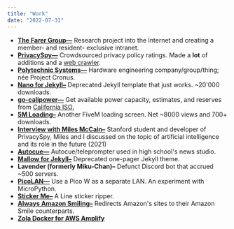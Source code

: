 ```yaml
---
title: "Work"
date: "2022-07-31"
---
```


- **[The Farer Group—](https://farer.group)** Research project into the Internet and creating a member- and resident- exclusive intranet.
- **[PrivacySpy—](https://privacyspy.org)** Crowdsourced privacy policy ratings. Made a **lot** of additions and a [web crawler](https://github.com/doamatto/ps-crawl).
- **[Polytechnic Systems—](https://polytechnic.systems)** Hardware engineering company/group/thing; née Project Cronus.
- **[Nano for Jekyll–](/blog/my-first-jekyll-theme/)** Deprecated Jekyll template that just works. ~20'000 downloads.
- **[go-calipower—](https://github.com/doamatto/go-calipower)** Get available power capacity, estimates, and reserves from [California ISO.](http://www.caiso.com/Pages/default.aspx)
- **[5M Loading–](https://github.com/doamatto/5m_loading)** Another FiveM loading screen. Net ~8000 views and 700+ downloads.
- **[Interview with Miles McCain–](https://edu.doamatto.xyz/interview-with-miles)** Stanford student and developer of PrivacySpy, Miles and I discussed on the topic of artificial intelligence and its role in the future (2021)
- **[Autocue—](https://github.com/srfalcon5/autocue)** Autocue/teleprompter used in high school's news studio.
- **[Mallow for Jekyll–](https://github.com/doamatto/mallow-theme)** Deprecated one-pager Jekyll theme.
- **Lavender (formerly Miku-Chan)–** Defunct Discord bot that accrued ~500 servers.
- **[PicoLAN—](https://github.com/doamatto/picolan)** Use a Pico W as a separate LAN. An experiment with MicroPython.
- **[Sticker Me–](https://git.sr.ht/~doamatto/sticker-me)** A Line sticker ripper.
- **[Always Amazon Smiling–](https://github.com/doamatto/always-amazon-smiling)** Redirects Amazon's sites to their Amazon Smile counterparts.
- **[Zola Docker for AWS Amplify](https://github.com/doamatto/amplify-zola)**
